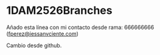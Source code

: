 # 1DAM2526Branches

Añado esta línea con mi contacto desde rama: 666666666 (fperez@iessanvciente.com)

Cambio desde github.

